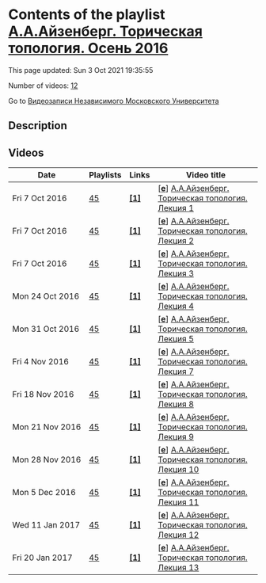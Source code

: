 # Contents of the playlist [А.А.Айзенберг. Торическая топология. Осень 2016](https://www.youtube.com/playlist?list=PLp9ABVh6_x4EKU5ZLji9Jw0pySKWpWELy)

This page updated: Sun 3 Oct 2021 19:35:55

Number of videos: [12](#videos)

Go to [Видеозаписи Независимого Московского Университета](../README.md)

## Description



## Videos

|Date|Playlists|Links|Video title|
|---|---|---|---|
| Fri&nbsp;7&nbsp;Oct&nbsp;2016 | [45](../playlists/45 "А.А.Айзенберг. Торическая топология. Осень 2016") | [**[1]**](http://ium.mccme.ru/f16/f16-rybakov-program_rus.pdf) | [[**e**](https://studio.youtube.com/video/nPWa6zzJIis/edit "Edit")] [А.А.Айзенберг. Торическая топология. Лекция 1](https://www.youtube.com/watch?v=nPWa6zzJIis&list=PLp9ABVh6_x4EKU5ZLji9Jw0pySKWpWELy "Курс НМУ, рекомендованный для 3-5-го курса.&#013;22 сентября 2016 г. 19:20, НМУ 303 (Москва, Большой Власьевский пер., 11)&#013;http://ium.mccme.ru/f16/f16-rybakov-program&#95;rus.pdf") |
| Fri&nbsp;7&nbsp;Oct&nbsp;2016 | [45](../playlists/45 "А.А.Айзенберг. Торическая топология. Осень 2016") | [**[1]**](http://ium.mccme.ru/f16/f16-rybakov-program_rus.pdf) | [[**e**](https://studio.youtube.com/video/i5GWvGXmY0A/edit "Edit")] [А.А.Айзенберг. Торическая топология. Лекция 2](https://www.youtube.com/watch?v=i5GWvGXmY0A&list=PLp9ABVh6_x4EKU5ZLji9Jw0pySKWpWELy "Курс НМУ, рекомендованный для 3-5-го курса.&#013;29 сентября 2016 г. 19:20, НМУ 303 (Москва, Большой Власьевский пер., 11)&#013;http://ium.mccme.ru/f16/f16-rybakov-program&#95;rus.pdf") |
| Fri&nbsp;7&nbsp;Oct&nbsp;2016 | [45](../playlists/45 "А.А.Айзенберг. Торическая топология. Осень 2016") | [**[1]**](http://ium.mccme.ru/f16/f16-rybakov-program_rus.pdf) | [[**e**](https://studio.youtube.com/video/FDumqMfBrGA/edit "Edit")] [А.А.Айзенберг. Торическая топология. Лекция 3](https://www.youtube.com/watch?v=FDumqMfBrGA&list=PLp9ABVh6_x4EKU5ZLji9Jw0pySKWpWELy "Курс НМУ, рекомендованный для 3-5-го курса.&#013;6 октября 2016 г. 19:20, НМУ 303 (Москва, Большой Власьевский пер., 11)&#013;http://ium.mccme.ru/f16/f16-rybakov-program&#95;rus.pdf") |
| Mon&nbsp;24&nbsp;Oct&nbsp;2016 | [45](../playlists/45 "А.А.Айзенберг. Торическая топология. Осень 2016") | [**[1]**](http://ium.mccme.ru/f16/f16-rybakov-program_rus.pdf) | [[**e**](https://studio.youtube.com/video/ySgBvf9Znq4/edit "Edit")] [А.А.Айзенберг. Торическая топология. Лекция 4](https://www.youtube.com/watch?v=ySgBvf9Znq4&list=PLp9ABVh6_x4EKU5ZLji9Jw0pySKWpWELy "Курс НМУ, рекомендованный для 3-5-го курса.&#013;13 октября 2016 г. 19:20, НМУ 303 (Москва, Большой Власьевский пер., 11)&#013;http://ium.mccme.ru/f16/f16-rybakov-program&#95;rus.pdf") |
| Mon&nbsp;31&nbsp;Oct&nbsp;2016 | [45](../playlists/45 "А.А.Айзенберг. Торическая топология. Осень 2016") | [**[1]**](http://ium.mccme.ru/f16/f16-rybakov-program_rus.pdf) | [[**e**](https://studio.youtube.com/video/YIhwXv8aRAw/edit "Edit")] [А.А.Айзенберг. Торическая топология. Лекция 5](https://www.youtube.com/watch?v=YIhwXv8aRAw&list=PLp9ABVh6_x4EKU5ZLji9Jw0pySKWpWELy "Курс НМУ, рекомендованный для 3-5-го курса.&#013;20 октября 2016 г. 19:20, НМУ 303 (Москва, Большой Власьевский пер., 11)&#013;http://ium.mccme.ru/f16/f16-rybakov-program&#95;rus.pdf") |
| Fri&nbsp;4&nbsp;Nov&nbsp;2016 | [45](../playlists/45 "А.А.Айзенберг. Торическая топология. Осень 2016") | [**[1]**](http://ium.mccme.ru/f16/f16-rybakov-program_rus.pdf) | [[**e**](https://studio.youtube.com/video/q7tN8X2rjfg/edit "Edit")] [А.А.Айзенберг. Торическая топология. Лекция 7](https://www.youtube.com/watch?v=q7tN8X2rjfg&list=PLp9ABVh6_x4EKU5ZLji9Jw0pySKWpWELy "Курс НМУ, рекомендованный для 3-5-го курса.&#013;3 ноября 2016 г. 19:20, НМУ 303 (Москва, Большой Власьевский пер., 11)&#013;http://ium.mccme.ru/f16/f16-rybakov-program&#95;rus.pdf") |
| Fri&nbsp;18&nbsp;Nov&nbsp;2016 | [45](../playlists/45 "А.А.Айзенберг. Торическая топология. Осень 2016") | [**[1]**](http://ium.mccme.ru/f16/f16-rybakov-program_rus.pdf) | [[**e**](https://studio.youtube.com/video/IkH3MIUJZ8Y/edit "Edit")] [А.А.Айзенберг. Торическая топология. Лекция 8](https://www.youtube.com/watch?v=IkH3MIUJZ8Y&list=PLp9ABVh6_x4EKU5ZLji9Jw0pySKWpWELy "Курс НМУ, рекомендованный для 3-5-го курса.&#013;10 ноября 2016 г. 19:20, НМУ 303 (Москва, Большой Власьевский пер., 11)&#013;http://ium.mccme.ru/f16/f16-rybakov-program&#95;rus.pdf") |
| Mon&nbsp;21&nbsp;Nov&nbsp;2016 | [45](../playlists/45 "А.А.Айзенберг. Торическая топология. Осень 2016") | [**[1]**](http://ium.mccme.ru/f16/f16-rybakov-program_rus.pdf) | [[**e**](https://studio.youtube.com/video/IzqzNx7UI14/edit "Edit")] [А.А.Айзенберг. Торическая топология. Лекция 9](https://www.youtube.com/watch?v=IzqzNx7UI14&list=PLp9ABVh6_x4EKU5ZLji9Jw0pySKWpWELy "Курс НМУ, рекомендованный для 3-5-го курса.&#013;17 ноября 2016 г. 19:20, НМУ 303 (Москва, Большой Власьевский пер., 11)&#013;http://ium.mccme.ru/f16/f16-rybakov-program&#95;rus.pdf") |
| Mon&nbsp;28&nbsp;Nov&nbsp;2016 | [45](../playlists/45 "А.А.Айзенберг. Торическая топология. Осень 2016") | [**[1]**](http://ium.mccme.ru/f16/f16-rybakov-program_rus.pdf) | [[**e**](https://studio.youtube.com/video/CtK1E01MFPk/edit "Edit")] [А.А.Айзенберг. Торическая топология. Лекция 10](https://www.youtube.com/watch?v=CtK1E01MFPk&list=PLp9ABVh6_x4EKU5ZLji9Jw0pySKWpWELy "Курс НМУ, рекомендованный для 3-5-го курса.&#013;24 ноября 2016 г. 19:20, НМУ 303 (Москва, Большой Власьевский пер., 11)&#013;http://ium.mccme.ru/f16/f16-rybakov-program&#95;rus.pdf") |
| Mon&nbsp;5&nbsp;Dec&nbsp;2016 | [45](../playlists/45 "А.А.Айзенберг. Торическая топология. Осень 2016") | [**[1]**](http://ium.mccme.ru/f16/f16-rybakov-program_rus.pdf) | [[**e**](https://studio.youtube.com/video/IMMRvydIJmc/edit "Edit")] [А.А.Айзенберг. Торическая топология. Лекция 11](https://www.youtube.com/watch?v=IMMRvydIJmc&list=PLp9ABVh6_x4EKU5ZLji9Jw0pySKWpWELy "Курс НМУ, рекомендованный для 3-5-го курса.&#013;1 декабря 2016 г. 19:20, НМУ 303 (Москва, Большой Власьевский пер., 11)&#013;http://ium.mccme.ru/f16/f16-rybakov-program&#95;rus.pdf") |
| Wed&nbsp;11&nbsp;Jan&nbsp;2017 | [45](../playlists/45 "А.А.Айзенберг. Торическая топология. Осень 2016") | [**[1]**](http://ium.mccme.ru/f16/f16-rybakov-program_rus.pdf) | [[**e**](https://studio.youtube.com/video/bi5707TzPm0/edit "Edit")] [А.А.Айзенберг. Торическая топология. Лекция 12](https://www.youtube.com/watch?v=bi5707TzPm0&list=PLp9ABVh6_x4EKU5ZLji9Jw0pySKWpWELy "Курс НМУ, рекомендованный для 3-5-го курса.&#013;8 декабря 2016 г. 19:20, НМУ 303 (Москва, Большой Власьевский пер., 11)&#013;http://ium.mccme.ru/f16/f16-rybakov-program&#95;rus.pdf") |
| Fri&nbsp;20&nbsp;Jan&nbsp;2017 | [45](../playlists/45 "А.А.Айзенберг. Торическая топология. Осень 2016") | [**[1]**](http://ium.mccme.ru/f16/f16-rybakov-program_rus.pdf) | [[**e**](https://studio.youtube.com/video/g4KhpXyZQ5k/edit "Edit")] [А.А.Айзенберг. Торическая топология. Лекция 13](https://www.youtube.com/watch?v=g4KhpXyZQ5k&list=PLp9ABVh6_x4EKU5ZLji9Jw0pySKWpWELy "Курс НМУ, рекомендованный для 3-5-го курса.&#013;15 декабря 2016 г. 19:20, НМУ 303 (Москва, Большой Власьевский пер., 11)&#013;http://ium.mccme.ru/f16/f16-rybakov-program&#95;rus.pdf") |
